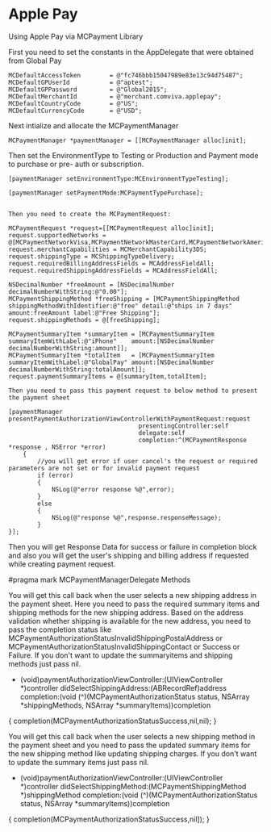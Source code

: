 # Apple Pay

Using Apple Pay via MCPayment Library

First you need to set the constants in the AppDelegate that were obtained from Global Pay

    MCDefaultAccessToken        = @"fc746bbb15047989e83e13c94d75487";
    MCDefaultGPUserId           = @"aptest";
    MCDefaultGPPassword         = @"Global2015";
    MCDefaultMerchantId         = @"merchant.comviva.applepay";
    MCDefaultCountryCode        = @"US";
    MCDefaultCurrencyCode       = @"USD";
    
Next intialize and allocate the MCPaymentManager

    MCPaymentManager *paymentManager = [[MCPaymentManager alloc]init];
  
  
  Then set the EnvironmentType to Testing or Production and Payment mode to purchase or pre- auth or subscription.
  
    [paymentManager setEnvironmentType:MCEnvironmentTypeTesting];
    
    [paymentManager setPaymentMode:MCPaymentTypePurchase];
    
    
    Then you need to create the MCPaymentRequest:
    
    MCPaymentRequest *request=[[MCPaymentRequest alloc]init];
    request.supportedNetworks = @[MCPaymentNetworkVisa,MCPaymentNetworkMasterCard,MCPaymentNetworkAmericanExpress];
    request.merchantCapabilities = MCMerchantCapability3DS;
    request.shippingType = MCShippingTypeDelivery;
    request.requiredBillingAddressFields = MCAddressFieldAll;
    request.requiredShippingAddressFields = MCAddressFieldAll;
    
    NSDecimalNumber *freeAmount = [NSDecimalNumber decimalNumberWithString:@"0.00"];
    MCPaymentShippingMethod *freeShipping = [MCPaymentShippingMethod shippingMethodWithIdentifier:@"free" detail:@"ships in 7 days" amount:freeAmount label:@"Free Shipping"];
    request.shippingMethods = @[freeShipping];
    
    MCPaymentSummaryItem *summaryItem = [MCPaymentSummaryItem summaryItemWithLabel:@"iPhone"    amount:[NSDecimalNumber decimalNumberWithString:amount]];
    MCPaymentSummaryItem *totalItem   = [MCPaymentSummaryItem summaryItemWithLabel:@"GlobalPay" amount:[NSDecimalNumber decimalNumberWithString:totalAmount]];
    request.paymentSummaryItems = @[summaryItem,totalItem];
    
    Then you need to pass this payment request to below method to present the payment sheet
    
    [paymentManager presentPaymentAuthorizationViewControllerWithPaymentRequest:request
                                        presentingController:self
                                        delegate:self
                                        completion:^(MCPaymentResponse *response , NSError *error)
        {
            //you will get error if user cancel's the request or required parameters are not set or for invalid payment request
            if (error)
            {
                NSLog(@"error response %@",error);
            }
            else
            {
                NSLog(@"response %@",response.responseMessage);
            }
    }];
        
Then you will get Response Data for success or failure in completion block and also you will get the user's shipping and billing address if requested while creating payment request.




#pragma mark MCPaymentManagerDelegate Methods

You will get this call back when the user selects a new shipping address in the payment sheet. Here you need to pass the required summary items and shipping methods for the new shipping address. Based on the address validation whether shipping is available for the new address, you need to pass the completion status like MCPaymentAuthorizationStatusInvalidShippingPostalAddress  or MCPaymentAuthorizationStatusInvalidShippingContact or Success or Failure. If you don't want to update the summaryitems and shipping methods just pass nil.

- (void)paymentAuthorizationViewController:(UIViewController *)controller
                  didSelectShippingAddress:(ABRecordRef)address
                                completion:(void (^)(MCPaymentAuthorizationStatus status, NSArray *shippingMethods, NSArray *summaryItems))completion

{
    completion(MCPaymentAuthorizationStatusSuccess,nil,nil);
}




You will get this call back when the user selects a new shipping method in the payment sheet and you need to pass the updated summary items for the new shipping method like updating shipping charges. If you don't want to update the summary items just pass nil.

- (void)paymentAuthorizationViewController:(UIViewController *)controller
                   didSelectShippingMethod:(MCPaymentShippingMethod *)shippingMethod
                                completion:(void (^)(MCPaymentAuthorizationStatus status, NSArray *summaryItems))completion

{
    completion(MCPaymentAuthorizationStatusSuccess,nil]);
}
